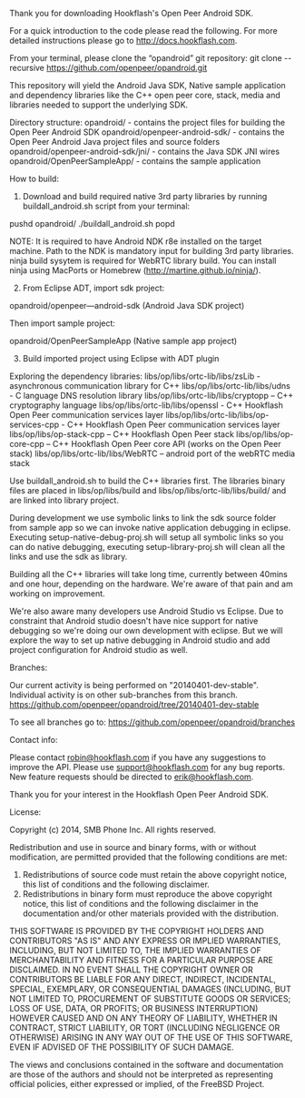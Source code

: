 Thank you for downloading Hookflash's Open Peer Android SDK.

For a quick introduction to the code please read the following. For more detailed instructions please go to http://docs.hookflash.com.


From your terminal, please clone the “opandroid” git repository:
git clone --recursive https://github.com/openpeer/opandroid.git

This repository will yield the Android Java SDK, Native sample application and dependency libraries like the C++ open peer core, stack, media and libraries needed to support the underlying SDK.

Directory structure:
opandroid/                            - contains the project files for building the Open Peer Android SDK
opandroid/openpeer-android-sdk/       - contains the Open Peer Android Java project files and source folders
opandroid/openpeer-android-sdk/jni/   - contains the Java SDK JNI wires
opandroid/OpenPeerSampleApp/    	  - contains the sample application 

How to build:

1) Download and build required native 3rd party libraries by running buildall_android.sh script from your terminal:

pushd opandroid/
./buildall_android.sh
popd

NOTE: It is required to have Android NDK r8e installed on the target machine. Path to the NDK is mandatory input for building 3rd party libraries. ninja build sysytem is required for WebRTC library build. You can install ninja using MacPorts or Homebrew (http://martine.github.io/ninja/).


2) From Eclipse ADT, import sdk project:

opandroid/openpeer—android-sdk (Android Java SDK project)

Then import sample project:

opandroid/OpenPeerSampleApp (Native sample app project)

3) Build imported project using Eclipse with ADT plugin

Exploring the dependency libraries:
libs/op/libs/ortc-lib/libs/zsLib     	    - asynchronous communication library for C++
libs/op/libs/ortc-lib/libs/udns      	    - C language DNS resolution library
libs/op/libs/ortc-lib/libs/cryptopp   	    – C++ cryptography language
libs/op/libs/ortc-lib/libs/openssl	    	- C++ Hookflash Open Peer communication services layer
libs/op/libs/ortc-lib/libs/op-services-cpp  - C++ Hookflash Open Peer communication services layer
libs/op/libs/op-stack-cpp    		    	– C++ Hookflash Open Peer stack
libs/op/libs/op-core-cpp    		    	– C++ Hookflash Open Peer core API (works on the Open Peer stack)
libs/op/libs/ortc-lib/libs/WebRTC           – android port of the webRTC media stack

Use buildall_android.sh to build the C++ libraries first. The libraries binary files are placed in libs/op/libs/build and libs/op/libs/ortc-lib/libs/build/ and are linked into library project.

During development we use symbolic links to link the sdk source folder from sample app so we can invoke native application debugging in eclipse. Executing setup-native-debug-proj.sh will setup all symbolic links so you can do native debugging, executing setup-library-proj.sh will clean all the links and use the sdk as library.

Building all the C++ libraries will take long time, currently between 40mins and one hour, depending on the hardware. We're aware of that pain and am working on improvement.

We're also aware many developers use Android Studio vs Eclipse. Due to constraint that Android studio doesn't have nice support for native debugging so we're doing our own development with eclipse. But we will explore the way to set up native debugging in Android studio and add project configuration for Android studio as well.

Branches:

Our current activity is being performed on "20140401-dev-stable". Individual activity is on other sub-branches from this branch.
https://github.com/openpeer/opandroid/tree/20140401-dev-stable

To see all branches go to:
https://github.com/openpeer/opandroid/branches


Contact info:

Please contact robin@hookflash.com if you have any suggestions to improve the API. Please use support@hookflash.com for any bug reports. New feature requests should be directed to erik@hookflash.com.

Thank you for your interest in the Hookflash Open Peer Android SDK.

License:

 Copyright (c) 2014, SMB Phone Inc.
 All rights reserved.
 
 Redistribution and use in source and binary forms, with or without
 modification, are permitted provided that the following conditions are met:
 
 1. Redistributions of source code must retain the above copyright notice, this
 list of conditions and the following disclaimer.
 2. Redistributions in binary form must reproduce the above copyright notice,
 this list of conditions and the following disclaimer in the documentation
 and/or other materials provided with the distribution.
 
 THIS SOFTWARE IS PROVIDED BY THE COPYRIGHT HOLDERS AND CONTRIBUTORS "AS IS" AND
 ANY EXPRESS OR IMPLIED WARRANTIES, INCLUDING, BUT NOT LIMITED TO, THE IMPLIED
 WARRANTIES OF MERCHANTABILITY AND FITNESS FOR A PARTICULAR PURPOSE ARE
 DISCLAIMED. IN NO EVENT SHALL THE COPYRIGHT OWNER OR CONTRIBUTORS BE LIABLE FOR
 ANY DIRECT, INDIRECT, INCIDENTAL, SPECIAL, EXEMPLARY, OR CONSEQUENTIAL DAMAGES
 (INCLUDING, BUT NOT LIMITED TO, PROCUREMENT OF SUBSTITUTE GOODS OR SERVICES;
 LOSS OF USE, DATA, OR PROFITS; OR BUSINESS INTERRUPTION) HOWEVER CAUSED AND
 ON ANY THEORY OF LIABILITY, WHETHER IN CONTRACT, STRICT LIABILITY, OR TORT
 (INCLUDING NEGLIGENCE OR OTHERWISE) ARISING IN ANY WAY OUT OF THE USE OF THIS
 SOFTWARE, EVEN IF ADVISED OF THE POSSIBILITY OF SUCH DAMAGE.
 
 The views and conclusions contained in the software and documentation are those
 of the authors and should not be interpreted as representing official policies,
 either expressed or implied, of the FreeBSD Project.
